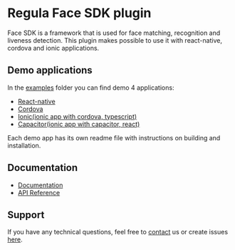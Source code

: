 # Regula Face SDK plugin
Face SDK is a framework that is used for face matching, recognition and liveness detection.
This plugin makes possible to use it with react-native, cordova and ionic applications.

## Demo applications
In the [examples](examples/) folder you can find demo 4 applications:
* [React-native](examples/react-native)
* [Cordova](examples/cordova)
* [Ionic(ionic app with cordova, typescript)](examples/ionic)
* [Capacitor(ionic app with capacitor, react)](examples/capacitor)

Each demo app has its own readme file with instructions on building and installation.

## Documentation
* [Documentation](https://docs.regulaforensics.com/develop/face-sdk/mobile)
* [API Reference](https://regulaforensics.github.io/npm-face-sdk)

## Support
If you have any technical questions, feel free to [contact](mailto:support@regulaforensics.com) us or create issues [here](https://github.com/regulaforensics/npm-face-sdk/issues).
